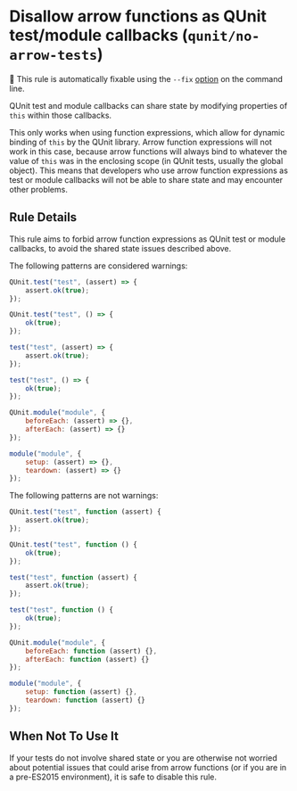 # Disallow arrow functions as QUnit test/module callbacks (`qunit/no-arrow-tests`)

🔧 This rule is automatically fixable using the `--fix` [option](https://eslint.org/docs/latest/user-guide/command-line-interface#--fix) on the command line.

<!-- end rule header -->

QUnit test and module callbacks can share state by modifying properties of
`this` within those callbacks.

This only works when using function expressions, which allow for dynamic
binding of `this` by the QUnit library. Arrow function expressions will not
work in this case, because arrow functions will always bind to whatever the
value of `this` was in the enclosing scope (in QUnit tests, usually the global
object). This means that developers who use arrow function expressions as test
or module callbacks will not be able to share state and may encounter other
problems.

## Rule Details

This rule aims to forbid arrow function expressions as QUnit test or module
callbacks, to avoid the shared state issues described above.

The following patterns are considered warnings:

```js
QUnit.test("test", (assert) => {
    assert.ok(true);
});

QUnit.test("test", () => {
    ok(true);
});

test("test", (assert) => {
    assert.ok(true);
});

test("test", () => {
    ok(true);
});

QUnit.module("module", {
    beforeEach: (assert) => {},
    afterEach: (assert) => {}
});

module("module", {
    setup: (assert) => {},
    teardown: (assert) => {}
});

```

The following patterns are not warnings:

```js
QUnit.test("test", function (assert) {
    assert.ok(true);
});

QUnit.test("test", function () {
    ok(true);
});

test("test", function (assert) {
    assert.ok(true);
});

test("test", function () {
    ok(true);
});

QUnit.module("module", {
    beforeEach: function (assert) {},
    afterEach: function (assert) {}
});

module("module", {
    setup: function (assert) {},
    teardown: function (assert) {}
});

```

## When Not To Use It

If your tests do not involve shared state or you are otherwise not worried
about potential issues that could arise from arrow functions (or if you are in
a pre-ES2015 environment), it is safe to disable this rule.
